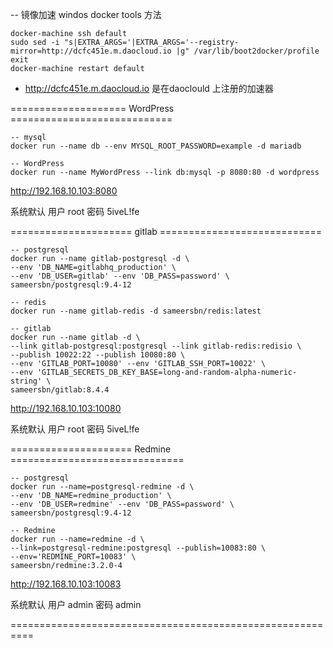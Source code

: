 
-- 镜像加速 windos  docker tools 方法

    docker-machine ssh default
    sudo sed -i "s|EXTRA_ARGS='|EXTRA_ARGS='--registry-mirror=http://dcfc451e.m.daocloud.io |g" /var/lib/boot2docker/profile
    exit
    docker-machine restart default 


* http://dcfc451e.m.daocloud.io 是在daoclould 上注册的加速器

==================== WordPress ============================

    -- mysql
    docker run --name db --env MYSQL_ROOT_PASSWORD=example -d mariadb

    -- WordPress
    docker run --name MyWordPress --link db:mysql -p 8080:80 -d wordpress

http://192.168.10.103:8080

系统默认 用户 root 密码 5iveL!fe

===================== gitlab ============================

    -- postgresql
    docker run --name gitlab-postgresql -d \
    --env 'DB_NAME=gitlabhq_production' \
    --env 'DB_USER=gitlab' --env 'DB_PASS=password' \
    sameersbn/postgresql:9.4-12

    -- redis
    docker run --name gitlab-redis -d sameersbn/redis:latest

    -- gitlab 
    docker run --name gitlab -d \
    --link gitlab-postgresql:postgresql --link gitlab-redis:redisio \
    --publish 10022:22 --publish 10080:80 \
    --env 'GITLAB_PORT=10080' --env 'GITLAB_SSH_PORT=10022' \
    --env 'GITLAB_SECRETS_DB_KEY_BASE=long-and-random-alpha-numeric-string' \
    sameersbn/gitlab:8.4.4


http://192.168.10.103:10080

系统默认 用户 root 密码 5iveL!fe

===================== Redmine ==============================

    -- postgresql
    docker run --name=postgresql-redmine -d \
    --env 'DB_NAME=redmine_production' \
    --env 'DB_USER=redmine' --env 'DB_PASS=password' \
    sameersbn/postgresql:9.4-12

    -- Redmine 
    docker run --name=redmine -d \
    --link=postgresql-redmine:postgresql --publish=10083:80 \
    --env='REDMINE_PORT=10083' \
    sameersbn/redmine:3.2.0-4

http://192.168.10.103:10083

系统默认 用户 admin 密码 admin

==========================================================

